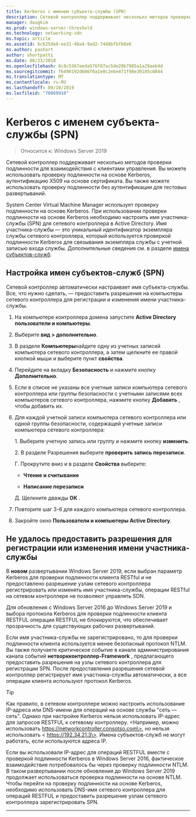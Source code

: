 ```yaml
---
title: Kerberos с именем субъекта-службы (SPN)
description: Сетевой контроллер поддерживает несколько методов проверки подлинности для взаимодействия с клиентами управления. Вы можете использовать проверку подлинности на основе Kerberos, аутентификацию X509 на основе сертификата. Вы также можете использовать проверку подлинности без аутентификации для тестовых развертываний.
manager: dougkim
ms.prod: windows-server-threshold
ms.technology: networking-sdn
ms.topic: article
ms.assetid: bc625de9-ee31-40a4-9ad2-7448bfbfb6e6
ms.author: pashort
author: shortpatti
ms.date: 08/23/2018
ms.openlocfilehash: 8c8c5367eeda576f87ac5de20b7885a1a29aeb4d
ms.sourcegitcommit: f6490192d686f0a1e0c2ebe471f98e30105c0844
ms.translationtype: MT
ms.contentlocale: ru-RU
ms.lasthandoff: 09/10/2019
ms.locfileid: "70869910"
---
```

# <a name="kerberos-with-service-principal-name-spn"></a>Kerberos с именем субъекта-службы (SPN)

>Относится к: Windows Server 2019

Сетевой контроллер поддерживает несколько методов проверки подлинности для взаимодействия с клиентами управления. Вы можете использовать проверку подлинности на основе Kerberos, аутентификацию X509 на основе сертификата. Вы также можете использовать проверку подлинности без аутентификации для тестовых развертываний.

System Center Virtual Machine Manager использует проверку подлинности на основе Kerberos. При использовании проверки подлинности на основе Kerberos необходимо настроить имя участника-службы (SPN) для сетевого контроллера в Active Directory. Имя участника-службы — это уникальный идентификатор экземпляра службы сетевого контроллера, который используется проверкой подлинности Kerberos для связывания экземпляра службы с учетной записью входа службы. Дополнительные сведения см. в разделе [имена субъектов-служб](https://docs.microsoft.com/windows/desktop/ad/service-principal-names).

## <a name="configure-service-principal-names-spn"></a>Настройка имен субъектов-служб (SPN)

Сетевой контроллер автоматически настраивает имя субъекта-службы. Все, что нужно сделать, — предоставить разрешения на компьютеры сетевого контроллера для регистрации и изменения имени участника-службы.

1.  На компьютере контроллера домена запустите **Active Directory пользователи и компьютеры**.

2.  Выберите **вид \> дополнительно**.

3.  В разделе **Компьютеры**найдите одну из учетных записей компьютера сетевого контроллера, а затем щелкните ее правой кнопкой мыши и выберите пункт **свойства**.

4.  Перейдите на вкладку **Безопасность** и нажмите кнопку **Дополнительно**.

5.  Если в списке не указаны все учетные записи компьютера сетевого контроллера или группы безопасности с учетными записями всех компьютеров сетевого контроллера, нажмите кнопку **Добавить** , чтобы добавить их.

6.  Для каждой учетной записи компьютера сетевого контроллера или одной группы безопасности, содержащей учетные записи компьютера сетевого контроллера:

    1\.  Выберите учетную запись или группу и нажмите кнопку **изменить**.

    2\.  В разделе Разрешения выберите **проверить запись перезаписи**.

    Г.  Прокрутите вниз и в разделе **Свойства** выберите:

       -  **Чтение и считывание**

       -  **Написание перезаписи**

    Д.  Щелкните дважды **ОК** .

7.  Повторите шаг 3-6 для каждого компьютера сетевого контроллера.

8.  Закройте окно **Пользователи и компьютеры Active Directory**.

## <a name="failure-to-provide-permissions-for-spn-registrationmodification"></a>Не удалось предоставить разрешения для регистрации или изменения имени участника-службы

В **новом** развертывании Windows Server 2019, если выбран параметр Kerberos для проверки подлинности клиента RESTful и не предоставлено разрешение узлам сетевого контроллера регистрировать или изменять имя участника-службы, операции RESTful на сетевом контроллере не позволяют управлять SDN.

Для обновления с Windows Server 2016 до Windows Server 2019 и выбора протокола Kerberos для проверки подлинности клиента RESTFUL операции RESTFUL не блокируются, что обеспечивает прозрачность для существующих рабочих развертываний. 

Если имя участника-службы не зарегистрировано, то для проверки подлинности клиента используется менее безопасный протокол NTLM. Вы также получаете критическое событие в канале администрирования канала событий **нетворкконтроллер-Framework** , предлагающего предоставить разрешения на узлы сетевого контроллера для регистрации SPN. После предоставления разрешения сетевой контроллер регистрирует имя участника-службы автоматически, а все операции клиента используют протокол Kerberos.


>[!TIP]
>Как правило, в сетевом контроллере можно настроить использование IP-адреса или DNS-имени для операций на основе службы "сеть — сеть". Однако при настройке Kerberos нельзя использовать IP-адрес для запросов RESTFUL к сетевому контроллеру. \<Например, можно использовать https://networkcontroller.consotso.com\>, но нельзя использовать \< https://192.34.21.3\>. Имена субъектов-служб не могут работать, если используются адреса IP.
>
>Если вы использовали IP-адрес для операций RESTFUL вместе с проверкой подлинности Kerberos в Windows Server 2016, фактическое взаимодействие потребовалось бы через проверку подлинности NTLM. В таком развертывании после обновления до Windows Server 2019 продолжает использоваться проверка подлинности на основе NTLM. Чтобы перейти на проверку подлинности на основе Kerberos, необходимо использовать DNS-имя сетевого контроллера для операций RESTFUL и предоставить разрешение узлам сетевого контроллера зарегистрировать SPN.

---